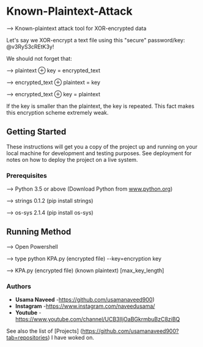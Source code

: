 # Known-Plaintext-Attack

--> Known-plaintext attack tool for XOR-encrypted data

Let's say we XOR-encrypt a text file using this "secure" password/key: @v3RyS3cREtK3y!

We should not forget that:

--> plaintext ⊕ key = encrypted_text

--> encrypted_text ⊕ plaintext = key

--> encrypted_text ⊕ key = plaintext

If the key is smaller than the plaintext, the key is repeated. This fact makes this encryption scheme extremely weak.

## Getting Started

These instructions will get you a copy of the project up and running on your local machine for development and testing purposes. See deployment for notes on how to deploy the project on a live system.

### Prerequisites

--> Python 3.5 or above  (Download Python from www.python.org)

--> strings 0.1.2 (pip install strings)

--> os-sys 2.1.4 (pip install os-sys)

## Running Method

--> Open Powershell

--> type python KPA.py (encrypted file) --key=encryption key 

--> KPA.py (encrypted file) (known plaintext) [max_key_length]

### Authors

* **Usama Naveed** -https://github.com/usamanaveed900)
* **Instagram** -https://www.instagram.com/naveedusama/
* **Youtube** -https://www.youtube.com/channel/UCB3IljOaBGkrmbuBzC8ziBQ

See also the list of [Projects] (https://github.com/usamanaveed900?tab=repositories) I have woked on.



